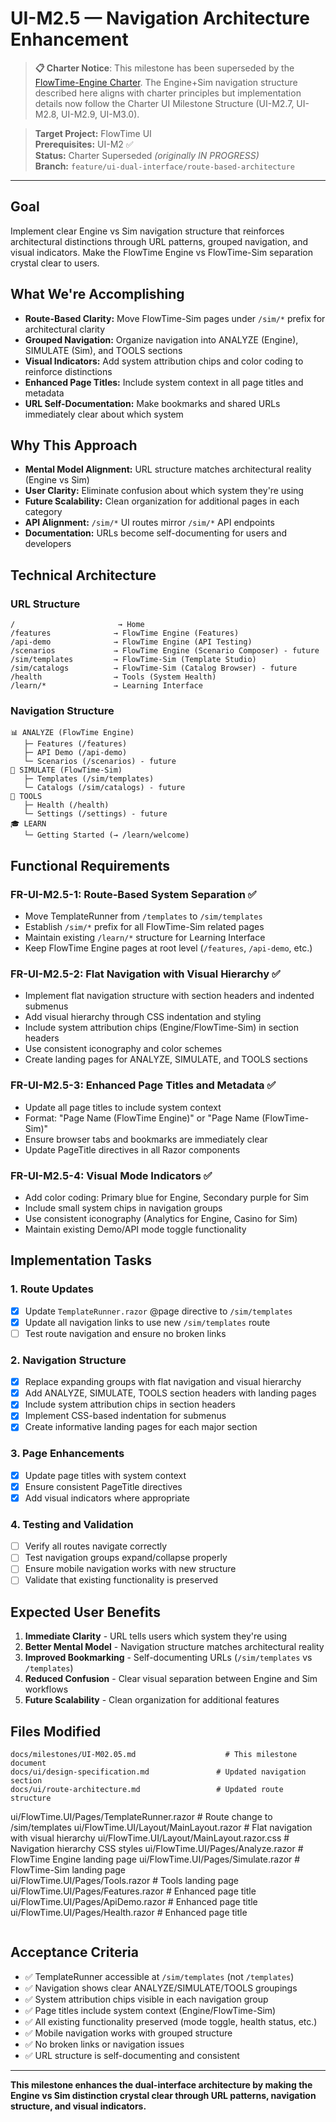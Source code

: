 # UI-M2.5 — Navigation Architecture Enhancement

> **📋 Charter Notice**: This milestone has been superseded by the [FlowTime-Engine Charter](../flowtime-engine-charter.md). The Engine+Sim navigation structure described here aligns with charter principles but implementation details now follow the Charter UI Milestone Structure (UI-M2.7, UI-M2.8, UI-M2.9, UI-M3.0).

> **Target Project:** FlowTime UI  
> **Prerequisites:** UI-M2 ✅  
> **Status:** Charter Superseded *(originally IN PROGRESS)*  
> **Branch:** `feature/ui-dual-interface/route-based-architecture`

---

## Goal

Implement clear Engine vs Sim navigation structure that reinforces architectural distinctions through URL patterns, grouped navigation, and visual indicators. Make the FlowTime Engine vs FlowTime-Sim separation crystal clear to users.

## What We're Accomplishing

- **Route-Based Clarity:** Move FlowTime-Sim pages under `/sim/*` prefix for architectural clarity
- **Grouped Navigation:** Organize navigation into ANALYZE (Engine), SIMULATE (Sim), and TOOLS sections
- **Visual Indicators:** Add system attribution chips and color coding to reinforce distinctions
- **Enhanced Page Titles:** Include system context in all page titles and metadata
- **URL Self-Documentation:** Make bookmarks and shared URLs immediately clear about which system

## Why This Approach

- **Mental Model Alignment:** URL structure matches architectural reality (Engine vs Sim)
- **User Clarity:** Eliminate confusion about which system they're using
- **Future Scalability:** Clean organization for additional pages in each category
- **API Alignment:** `/sim/*` UI routes mirror `/sim/*` API endpoints
- **Documentation:** URLs become self-documenting for users and developers

## Technical Architecture

### URL Structure
```
/                       → Home
/features              → FlowTime Engine (Features)
/api-demo              → FlowTime Engine (API Testing)
/scenarios             → FlowTime Engine (Scenario Composer) - future
/sim/templates         → FlowTime-Sim (Template Studio)
/sim/catalogs          → FlowTime-Sim (Catalog Browser) - future
/health                → Tools (System Health)
/learn/*               → Learning Interface
```

### Navigation Structure
```
📊 ANALYZE (FlowTime Engine)
   ├─ Features (/features)
   ├─ API Demo (/api-demo) 
   └─ Scenarios (/scenarios) - future
🎲 SIMULATE (FlowTime-Sim)
   ├─ Templates (/sim/templates)
   └─ Catalogs (/sim/catalogs) - future
🔧 TOOLS
   ├─ Health (/health)
   └─ Settings (/settings) - future
🎓 LEARN
   └─ Getting Started (→ /learn/welcome)
```

## Functional Requirements

### FR-UI-M2.5-1: Route-Based System Separation ✅
- Move TemplateRunner from `/templates` to `/sim/templates`
- Establish `/sim/*` prefix for all FlowTime-Sim related pages
- Maintain existing `/learn/*` structure for Learning Interface
- Keep FlowTime Engine pages at root level (`/features`, `/api-demo`, etc.)

### FR-UI-M2.5-2: Flat Navigation with Visual Hierarchy ✅
- Implement flat navigation structure with section headers and indented submenus
- Add visual hierarchy through CSS indentation and styling
- Include system attribution chips (Engine/FlowTime-Sim) in section headers
- Use consistent iconography and color schemes
- Create landing pages for ANALYZE, SIMULATE, and TOOLS sections

### FR-UI-M2.5-3: Enhanced Page Titles and Metadata ✅
- Update all page titles to include system context
- Format: "Page Name (FlowTime Engine)" or "Page Name (FlowTime-Sim)"
- Ensure browser tabs and bookmarks are immediately clear
- Update PageTitle directives in all Razor components

### FR-UI-M2.5-4: Visual Mode Indicators ✅
- Add color coding: Primary blue for Engine, Secondary purple for Sim
- Include small system chips in navigation groups
- Use consistent iconography (Analytics for Engine, Casino for Sim)
- Maintain existing Demo/API mode toggle functionality

## Implementation Tasks

### 1. Route Updates
- [x] Update `TemplateRunner.razor` @page directive to `/sim/templates`
- [x] Update all navigation links to use new `/sim/templates` route
- [ ] Test route navigation and ensure no broken links

### 2. Navigation Structure
- [x] Replace expanding groups with flat navigation and visual hierarchy
- [x] Add ANALYZE, SIMULATE, TOOLS section headers with landing pages
- [x] Include system attribution chips in section headers
- [x] Implement CSS-based indentation for submenus
- [x] Create informative landing pages for each major section

### 3. Page Enhancements
- [x] Update page titles with system context
- [x] Ensure consistent PageTitle directives
- [x] Add visual indicators where appropriate

### 4. Testing and Validation
- [ ] Verify all routes navigate correctly
- [ ] Test navigation groups expand/collapse properly
- [ ] Ensure mobile navigation works with new structure
- [ ] Validate that existing functionality is preserved

## Expected User Benefits

1. **Immediate Clarity** - URL tells users which system they're using
2. **Better Mental Model** - Navigation structure matches architectural reality
3. **Improved Bookmarking** - Self-documenting URLs (`/sim/templates` vs `/templates`)
4. **Reduced Confusion** - Clear visual separation between Engine and Sim workflows
5. **Future Scalability** - Clean organization for additional features

## Files Modified

```
docs/milestones/UI-M02.05.md                    # This milestone document
docs/ui/design-specification.md               # Updated navigation section
docs/ui/route-architecture.md                 # Updated route structure
```
ui/FlowTime.UI/Pages/TemplateRunner.razor     # Route change to /sim/templates
ui/FlowTime.UI/Layout/MainLayout.razor        # Flat navigation with visual hierarchy
ui/FlowTime.UI/Layout/MainLayout.razor.css    # Navigation hierarchy CSS styles
ui/FlowTime.UI/Pages/Analyze.razor           # FlowTime Engine landing page
ui/FlowTime.UI/Pages/Simulate.razor          # FlowTime-Sim landing page  
ui/FlowTime.UI/Pages/Tools.razor             # Tools landing page
ui/FlowTime.UI/Pages/Features.razor           # Enhanced page title
ui/FlowTime.UI/Pages/ApiDemo.razor           # Enhanced page title
ui/FlowTime.UI/Pages/Health.razor            # Enhanced page title
```
```

## Acceptance Criteria

- ✅ TemplateRunner accessible at `/sim/templates` (not `/templates`)
- ✅ Navigation shows clear ANALYZE/SIMULATE/TOOLS groupings
- ✅ System attribution chips visible in each navigation group
- ✅ Page titles include system context (Engine/FlowTime-Sim)
- ✅ All existing functionality preserved (mode toggle, health status, etc.)
- ✅ Mobile navigation works with grouped structure
- ✅ No broken links or navigation issues
- ✅ URL structure is self-documenting and consistent

---

**This milestone enhances the dual-interface architecture by making the Engine vs Sim distinction crystal clear through URL patterns, navigation structure, and visual indicators.**